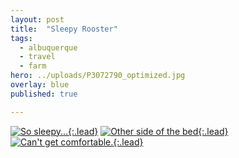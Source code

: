 ```yaml
---
layout: post
title:  "Sleepy Rooster"
tags:
  - albuquerque
  - travel
  - farm
hero: ../uploads/P3072790_optimized.jpg
overlay: blue
published: true

---
```


[![So sleepy...](../uploads/P3072790_optimized.jpg){:.lead}](../uploads/P3072790.jpg)
[![Other side of the bed](../uploads/P4302842_optimized.jpg){:.lead}](../uploads/P4302842.jpg)
[![Can't get comfortable.](../uploads/P4302842-ANIMATION.gif){:.lead}](../uploads/P4302842-ANIMATION.gif)